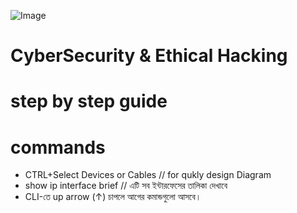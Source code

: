 ![Image](https://github.com/user-attachments/assets/1d2e8ae4-c880-4226-b121-fd342cca9cb2)
# CyberSecurity & Ethical Hacking

# **step by step guide**
# commands
- CTRL+Select Devices or Cables   // for qukly design Diagram
- show ip interface brief /‌/ এটি সব ইন্টারফেসের তালিকা দেখাবে
- CLI-তে up arrow (↑) চাপলে আগের কমান্ডগুলো আসবে।

